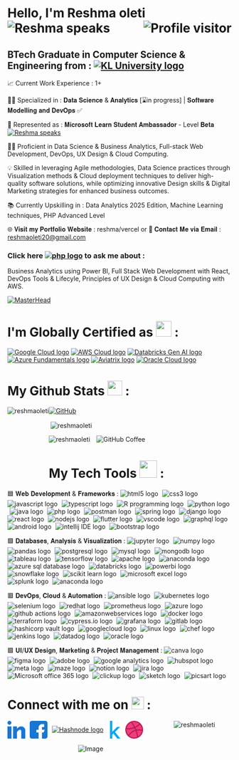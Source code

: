 # Hello, I'm Reshma oleti <img src="http://bit.ly/4kceKrR" alt="Reshma speaks" height="27" width="30"><a href="https://komarev.com/ghpvc/?username=reshmaoleti"><img align="right" src="https://komarev.com/ghpvc/?username=reshmaoleti&label=Visitors&color=87CEEB&style=square" alt="Profile visitor" /></a>
## BTech Graduate in Computer Science & Engineering from : <a href="https://www.kluniversity.in" target="_blank"><img src="https://upload.wikimedia.org/wikipedia/en/7/78/KL_University_logo.svg" height="80" width="80" alt="KL University logo"/></a>

📈 Current Work Experience : 1+

👩‍🎓 Specialized in : 𝐃𝐚𝐭𝐚 𝐒𝐜𝐢𝐞𝐧𝐜𝐞 & 𝐀𝐧𝐚𝐥𝐲𝐭𝐢𝐜𝐬 [⌛in progress] |  𝐒𝐨𝐟𝐭𝐰𝐚𝐫𝐞 𝐌𝐨𝐝𝐞𝐥𝐥𝐢𝐧𝐠 𝐚𝐧𝐝 𝐃𝐞𝐯𝐎𝐩𝐬 ✅

🏅 Represented as : 𝐌𝐢𝐜𝐫𝐨𝐬𝐨𝐟𝐭 𝐋𝐞𝐚𝐫𝐧 𝐒𝐭𝐮𝐝𝐞𝐧𝐭 𝐀𝐦𝐛𝐚𝐬𝐬𝐚𝐝𝐨𝐫 - Level 𝐁𝐞𝐭𝐚  <a href="Link Unavailable at the moment"><img src="https://cdn-icons-png.flaticon.com/512/10183/10183567.png" alt="Reshma speaks" height="15" width="15"></a>

👩‍💻 Proficient in Data Science & Business Analytics, Full-stack Web Development, DevOps, UX Design & Cloud Computing. 

💡 Skilled in leveraging Agile methodologies, Data Science practices through Visualization methods & Cloud deployment techniques to deliver high-quality software solutions, while optimizing innovative Design skills & Digital Marketing strategies for enhanced business outcomes. 

📚 Currently Upskilling in : Data Analytics 2025 Edition, Machine Learning techniques, PHP Advanced Level

🌐 𝐕𝐢𝐬𝐢𝐭 𝐦𝐲 𝐏𝐨𝐫𝐭𝐟𝐨𝐥𝐢𝐨 𝐖𝐞𝐛𝐬𝐢𝐭𝐞 : reshma/vercel or 📧 𝐂𝐨𝐧𝐭𝐚𝐜𝐭 𝐌𝐞 𝐯𝐢𝐚 𝐄𝐦𝐚𝐢𝐥 : reshmaoleti20@gmail.com 

### Click here <a href="https://stackoverflow.com/questions/ask?tags=reshma-oleti" target="blank"><img src="https://cdn.jsdelivr.net/gh/devicons/devicon/icons/stackoverflow/stackoverflow-original.svg" height="25" width="25" alt="php logo"  /></a> to ask me about :
Business Analytics using Power BI, Full Stack Web Development with React, DevOps Tools & Lifecyle, Principles of UX Design & Cloud Computing with AWS.

[![MasterHead](https://mir-s3-cdn-cf.behance.net/project_modules/fs/53ca8b66027827.5b0801e2d4de2.gif)](https://github.com/reshmaoleti)

# I'm Globally Certified as <img src="http://bit.ly/4lo1CAM" height="35" width="35"> : 
<div align="left">
<a href="https://www.credly.com/badges/446a7263-74eb-4ce4-a166-12203149aca2/public_url" target="blank"><img src="https://images.credly.com/images/08096465-cbfc-4c3e-93e5-93c5aa61f23e/twitter_thumb_201604_image.png" height="105" width="105" alt="Google Cloud logo"  /></a>
<a href="https://www.credly.com/badges/61916b3d-0a46-457e-b7d1-0bedf91d4a6a/public_url" target="blank"><img src="https://images.credly.com/images/0e284c3f-5164-4b21-8660-0d84737941bc/twitter_thumb_201604_image.png" height="105" width="105" alt="AWS Cloud logo"  /></a>
<a href="https://credentials.databricks.com/d948130b-599f-42aa-9d5c-b6eb8dc97baf" target="_blank"><img src="https://media.licdn.com/dms/image/v2/D5622AQFVFvSRY5ZKEw/feedshare-shrink_800/feedshare-shrink_800/0/1716038155903?e=2147483647&v=beta&t=irKWfBJlfx78ttKrew55qVIGnW77lMz-30BlFhQcv3A" height="95" width="95" alt="Databricks Gen AI logo"  /></a>
<a href="https://learn.microsoft.com/api/credentials/share/en-us/reshmaoleti/71517F6AD3EF403F?sharingId=C3DEE9CB4FD507D1" target="_blank"><img src="https://images.credly.com/size/680x680/images/be8fcaeb-c769-4858-b567-ffaaa73ce8cf/image.png" height="105" width="105" alt="Azure Fundamentals logo"  /></a>
<a href="https://www.credly.com/badges/dfe28ced-2a30-4ba0-8f8f-85d0974f4312/public_url" target="_blank"><img src="https://images.credly.com/size/680x680/images/e3c001fd-161d-433a-a7a4-049556d6112d/blob" height="105" width="105" alt="Aviatrix logo"  /></a>
<a href="https://catalog-education.oracle.com/pls/certview/sharebadge?id=91E17D8E5191E2FF3BB004E64360C350FB36C86A17B35287B9E33D13CE222094" target="_blank"><img src="https://images.credly.com/images/697cf123-74b0-4356-9055-9973471d26d6/03_Oracle_Cloud_Infrastructure_Foundations_Associate.png" height="105" width="105" alt="Oracle Cloud logo"  /></a>
 
# My Github Stats <img src="https://bit.ly/40zI6IF" height="33" width="33">  :
<div> <a href="https://github.com/reshmaoleti" target="_blank"><img src="https://img.icons8.com/?size=512&id=52539&format=png" height="40" width="40" alt="GitHub" target="_blank"></a>
<img align="left" height="180em" src="https://github-readme-stats.vercel.app/api/top-langs/?username=reshmaoleti&layout=compact&theme=transparent" alt=reshmaoleti />
<p>&nbsp;<img align="center" height="180em" src="https://github-readme-stats.vercel.app/api?username=reshmaoleti&show_icons=true&locale=en&theme=transparent" alt="reshmaoleti" /></p>
<p align="left">
  <img src="https://github-readme-streak-stats.herokuapp.com/?user=reshmaoleti&theme=transparent" height="190em" alt="reshmaoleti" style="padding-right: 10px;">
  <img src="http://bit.ly/3HZAHgo" height="190" width="190" alt="GitHub Coffee">
</p>

# My Tech Tools <img src="https://bit.ly/40AYTeE" height="39" width="39"> :
🟦 𝐖𝐞𝐛 𝐃𝐞𝐯𝐞𝐥𝐨𝐩𝐦𝐞𝐧𝐭 & 𝐅𝐫𝐚𝐦𝐞𝐰𝐨𝐫𝐤𝐬 :
<img src="https://cdn.jsdelivr.net/gh/devicons/devicon/icons/html5/html5-original.svg" height="20" width="20" alt="html5 logo"  />
<img width="1" />
<img src="https://cdn.jsdelivr.net/gh/devicons/devicon/icons/css3/css3-original.svg" height="20" width="20" alt="css3 logo"  />
<img width="1" />
<img src="https://cdn.jsdelivr.net/gh/devicons/devicon/icons/javascript/javascript-original.svg" height="20" width="20" alt="javascript logo" />
<img width="1" />
<img src="https://cdn.jsdelivr.net/gh/devicons/devicon/icons/typescript/typescript-original.svg" height="20" width="20" alt="typescript logo" />
<img width="1" />
<img src="https://upload.wikimedia.org/wikipedia/commons/thumb/1/1b/R_logo.svg/1280px-R_logo.svg.png" height="20" width="20" alt="R programming logo" />
<img width="1" />
<img src="https://cdn.jsdelivr.net/gh/devicons/devicon/icons/python/python-original.svg" height="20" width="20" alt="python logo" />
<img width="1" />
<img src="https://cdn.jsdelivr.net/gh/devicons/devicon/icons/java/java-original.svg" height="20" width="20" alt="java logo" />
<img width="1" />
<img src="https://cdn.jsdelivr.net/gh/devicons/devicon/icons/php/php-original.svg" height="20" width="20" alt="php logo" />
<img width="1" />
<img src="https://cdn.jsdelivr.net/gh/devicons/devicon@latest/icons/postman/postman-plain.svg" height="20" width="20" alt="postman logo" />
<img width="1" />
<img src="https://cdn.jsdelivr.net/gh/devicons/devicon@latest/icons/spring/spring-original.svg" height="20" width="20" alt="spring logo" />
<img width="1" />
<img src="https://cdn.jsdelivr.net/gh/devicons/devicon/icons/django/django-plain.svg" height="20" width="20" alt="django logo" />
<img width="1" />
<img src="https://cdn.jsdelivr.net/gh/devicons/devicon/icons/react/react-original.svg" height="20" width="20" alt="react logo"  />
<img width="1" />
<img src="https://cdn.jsdelivr.net/gh/devicons/devicon/icons/nodejs/nodejs-original.svg" height="20" width="20" alt="nodejs logo"  />
<img width="1" />
<img src="https://cdn.jsdelivr.net/gh/devicons/devicon/icons/flutter/flutter-original.svg" height="20" width="20" alt="flutter logo" />
<img width="1" />
<img src="https://cdn.jsdelivr.net/gh/devicons/devicon/icons/vscode/vscode-original.svg" height="20" width="20" alt="vscode logo"  />
<img width="1" />
<img src="https://cdn.jsdelivr.net/gh/devicons/devicon@latest/icons/graphql/graphql-plain.svg" height="20" width="20" alt="graphql logo" />
<img width="1" />
<img src="https://cdn.jsdelivr.net/gh/devicons/devicon@latest/icons/android/android-original.svg" height="20" width="20" alt="android logo" />
<img width="1" />
<img src="https://cdn.jsdelivr.net/gh/devicons/devicon@latest/icons/intellij/intellij-original.svg" height="20" width="20" alt="intellij IDE logo"  />
<img width="1" />
<img src="https://cdn.jsdelivr.net/gh/devicons/devicon/icons/bootstrap/bootstrap-original.svg" height="20" width="20" alt="bootstrap logo"  />

🟩 𝐃𝐚𝐭𝐚𝐛𝐚𝐬𝐞𝐬, 𝐀𝐧𝐚𝐥𝐲𝐬𝐢𝐬 & 𝐕𝐢𝐬𝐮𝐚𝐥𝐢𝐳𝐚𝐭𝐢𝐨𝐧 :
<img src="https://cdn.jsdelivr.net/gh/devicons/devicon/icons/jupyter/jupyter-original.svg" height="20" width="20" alt="jupyter logo"  />
<img width="1" />
<img src="https://cdn.jsdelivr.net/gh/devicons/devicon/icons/numpy/numpy-original.svg" height="20" width="20" alt="numpy logo"  />
<img width="1" />
<img src="https://cdn.jsdelivr.net/gh/devicons/devicon/icons/pandas/pandas-original.svg" height="20" width="20" alt="pandas logo"  />
<img width="1" />
<img src="https://cdn.jsdelivr.net/gh/devicons/devicon@latest/icons/postgresql/postgresql-plain.svg" height="20" width="20" alt="postgresql logo" />
<img width="1" />
<img src="https://cdn.jsdelivr.net/gh/devicons/devicon/icons/mysql/mysql-original.svg" height="20" width="20" alt="mysql logo"  />
<img width="1" />
<img src="https://cdn.jsdelivr.net/gh/devicons/devicon/icons/mongodb/mongodb-original.svg" height="20" width="20" alt="mongodb logo"  />
<img width="1" />
<img src="https://cdn.brandfetch.io/id9sYMA_Im/theme/dark/symbol.svg?c=1bxid64Mup7aczewSAYMX&t=1668082242510" height="20" width="20" alt="tableau logo"  />
<img width="1" />
<img src="https://cdn.jsdelivr.net/gh/devicons/devicon@latest/icons/tensorflow/tensorflow-original.svg" height="20" width="20" alt="tensorflow logo" />
<img width="1" />
<img src="https://cdn.jsdelivr.net/gh/devicons/devicon@latest/icons/apache/apache-original.svg" height="20" width="20" alt="apache logo" />
<img width="1" />
<img src="https://cdn.jsdelivr.net/gh/devicons/devicon@latest/icons/apachespark/apachespark-original-wordmark.svg" height="20" width="20" alt="anaconda logo" />
<img width="1" />
<img src="https://cdn.jsdelivr.net/gh/devicons/devicon@latest/icons/azuresqldatabase/azuresqldatabase-original.svg" height="20" width="20" alt="azure sql database logo" />
<img width="1" />
<img src="https://cdn.brandfetch.io/idSUrLOWbH/theme/dark/symbol.svg?c=1bxid64Mup7aczewSAYMX&t=1668081624532" height="20" width="20" alt="databricks logo" />
<img width="1" />
<img src="https://cdn.brandfetch.io/idVCtIagXj/theme/dark/logo.svg?c=1bxid64Mup7aczewSAYMX&t=1749087313031" height="20" width="20" alt="powerbi logo"  />
<img width="1" />
<img src="https://cdn.brandfetch.io/idJz-fGD_q/theme/dark/symbol.svg?c=1bxid64Mup7aczewSAYMX&t=1668517499361" height="20" width="20" alt="snowflake logo" />
<img width="1" />
<img src="https://cdn.brandfetch.io/idW3VhiylC/w/820/h/442/theme/dark/logo.png?c=1bxid64Mup7aczewSAYMX&t=1752189694234" height="30" width="30" alt="scikit learn logo" />
<img width="1" />
<img src="https://cdn.brandfetch.io/idsWBrtc_i/theme/dark/idE6ee-S5P.svg?c=1bxid64Mup7aczewSAYMX&t=1721120380037" height="20" width="20" alt="microsoft excel logo" />
<img width="1" />
<img src="https://cdn.jsdelivr.net/gh/devicons/devicon@latest/icons/splunk/splunk-original-wordmark.svg" height="20" width="20" alt="splunk logo"  />
<img width="1" />
<img src="https://cdn.jsdelivr.net/gh/devicons/devicon@latest/icons/anaconda/anaconda-original.svg" height="20" width="20" alt="anaconda logo" />

🟥 𝐃𝐞𝐯𝐎𝐩𝐬, 𝐂𝐥𝐨𝐮𝐝 & 𝐀𝐮𝐭𝐨𝐦𝐚𝐭𝐢𝐨𝐧 :
<img src="https://cdn.jsdelivr.net/gh/devicons/devicon/icons/ansible/ansible-original.svg" height="20" width="20" alt="ansible logo"  />
<img width="1" />
<img src="https://cdn.jsdelivr.net/gh/devicons/devicon/icons/kubernetes/kubernetes-plain.svg" height="20" width="20" alt="kubernetes logo"  />
<img width="1" />
<img src="https://cdn.jsdelivr.net/gh/devicons/devicon/icons/selenium/selenium-original.svg" height="20" width="20" alt="selenium logo"  />
<img width="1" />
<img src="https://cdn.jsdelivr.net/gh/devicons/devicon/icons/redhat/redhat-original.svg" height="20" width="20" alt="redhat logo"  />
<img width="1" />
<img src="https://cdn.jsdelivr.net/gh/devicons/devicon/icons/prometheus/prometheus-original.svg" height="20" width="20" alt="prometheus logo"  />
<img width="1" />
<img src="https://cdn.jsdelivr.net/gh/devicons/devicon/icons/azure/azure-original.svg" height="20" width="20" alt="azure logo"  />
<img width="1" />
<img src="https://cdn.jsdelivr.net/gh/devicons/devicon@latest/icons/githubactions/githubactions-original.svg" height="20" width="20" alt="github actions logo" />
<img width="1" />
<img src="https://cdn.jsdelivr.net/gh/devicons/devicon/icons/amazonwebservices/amazonwebservices-plain-wordmark.svg" height="20" width="20" alt="amazonwebservices logo"  />
<img width="1" />
<img src="https://cdn.jsdelivr.net/gh/devicons/devicon/icons/docker/docker-plain-wordmark.svg" height="20" width="20" alt="docker logo"  />
<img width="1" />
<img src="https://cdn.jsdelivr.net/gh/devicons/devicon/icons/terraform/terraform-original.svg" height="20" width="20" alt="terraform logo"  />
<img width="1" />
<img src="https://cdn.brandfetch.io/idIq_kF0rb/w/400/h/400/theme/dark/icon.jpeg?c=1bxid64Mup7aczewSAYMX&t=1667565306852" height="20" width="20" alt="cypress.io logo"  />
<img width="1" />
<img src="https://cdn.jsdelivr.net/gh/devicons/devicon@latest/icons/grafana/grafana-original.svg" height="20" width="20" alt="grafana logo" />
<img width="1" />
<img src="https://cdn.jsdelivr.net/gh/devicons/devicon@latest/icons/gitlab/gitlab-original.svg" height="20" width="20" alt="gitlab logo" />
<img width="1" />
<img src="https://cdn.jsdelivr.net/gh/devicons/devicon@latest/icons/vault/vault-original.svg" height="20" width="20" alt="hashicorp vault logo" />
<img width="1" />
<img src="https://cdn.jsdelivr.net/gh/devicons/devicon/icons/googlecloud/googlecloud-original.svg" height="20" width="20" alt="googlecloud logo"  />
<img width="1" />
<img src="https://cdn.jsdelivr.net/gh/devicons/devicon/icons/linux/linux-original.svg" height="20" width="20" alt="linux logo"  />
<img width="1" />
<img src="https://cdn.brandfetch.io/id3l3cK6e9/w/400/h/400/theme/dark/icon.jpeg?c=1bxid64Mup7aczewSAYMX&t=1749850668642" height="20" width="20" alt="chef logo"  />
<img width="1" />
<img src="https://cdn.jsdelivr.net/gh/devicons/devicon/icons/jenkins/jenkins-original.svg" height="20" width="20" alt="jenkins logo"  />
<img width="1" />
<img src="https://cdn.brandfetch.io/idg33VVWFZ/theme/dark/symbol.svg?c=1bxid64Mup7aczewSAYMX&t=1671108411130" height="20" width="20" alt="datadog logo"  />
<img width="1" />
<img src="https://cdn.jsdelivr.net/gh/devicons/devicon/icons/oracle/oracle-original.svg" height="20" width="20" alt="oracle logo"  />

🟪 𝐔𝐈/𝐔𝐗 𝐃𝐞𝐬𝐢𝐠𝐧, 𝐌𝐚𝐫𝐤𝐞𝐭𝐢𝐧𝐠 & 𝐏𝐫𝐨𝐣𝐞𝐜𝐭 𝐌𝐚𝐧𝐚𝐠𝐞𝐦𝐞𝐧𝐭 :
<img src="https://cdn.jsdelivr.net/gh/devicons/devicon/icons/canva/canva-original.svg" height="20" width="20" alt="canva logo"  />
<img width="1" />
<img src="https://cdn.jsdelivr.net/gh/devicons/devicon/icons/figma/figma-original.svg" height="20" width="20" alt="figma logo"  />
<img width="1" />
<img src="https://cdn.brandfetch.io/id_KsyK7J9/theme/dark/symbol.svg?c=1bxid64Mup7aczewSAYMX&t=1668516049842" height="20" width="20" alt="adobe logo"  />
<img width="1" />
<img src="https://cdn.brandfetch.io/idYpJMnlBx/w/192/h/192/theme/dark/logo.png?c=1bxid64Mup7aczewSAYMX&t=1744373190177" height="20" width="20" alt="google analytics logo"  />
<img width="1" />
<img src="https://cdn.brandfetch.io/idj5intvoH/w/480/h/480/theme/dark/icon.jpeg?c=1bxid64Mup7aczewSAYMX&t=1746106502201" height="20" width="20" alt="hubspot logo"  />
<img width="1" />
<img src="https://cdn.brandfetch.io/idWvz5T3V7/w/400/h/400/theme/dark/icon.png?c=1bxid64Mup7aczewSAYMX&t=1691142640809" height="20" width="20" alt="meta logo"  />
<img width="1" />
<img src="https://cdn.brandfetch.io/iddFGFHNcm/w/400/h/400/theme/dark/icon.jpeg?c=1bxid64Mup7aczewSAYMX&t=1667580531176" height="20" width="20" alt="maze logo"  />
<img width="1" />
<img src="https://cdn.jsdelivr.net/gh/devicons/devicon@latest/icons/notion/notion-original.svg" height="20" width="20" alt="notion logo"  />
<img width="1" />
<img src="https://cdn.jsdelivr.net/gh/devicons/devicon@latest/icons/jira/jira-original.svg" height="20" width="20" alt="jira logo" />
<img width="1" />
<img src="https://cdn.brandfetch.io/idsWBrtc_i/theme/dark/symbol.svg?c=1bxid64Mup7aczewSAYMX&t=1721120556010" height="20" width="20" alt="Microsoft office 365 logo"  />
<img width="1" />
<img src="https://cdn.brandfetch.io/idU6lzwMYA/theme/dark/symbol.svg?c=1bxid64Mup7aczewSAYMX&t=1678376729733" height="20" width="20" alt="clickup logo"  />
<img width="1" />
<img src="https://cdn.jsdelivr.net/gh/devicons/devicon@latest/icons/sketch/sketch-original.svg" height="20" width="20" alt="sketch logo"  />
<img width="1" />
<img src="https://cdn.brandfetch.io/idunI7Cam3/w/1024/h/1024/theme/dark/idvZ5-klGz.png?c=1bxid64Mup7aczewSAYMX&t=1749820779508" height="20" width="20" alt="picsart logo"  />
</div>

# Connect with me on <img src="http://bit.ly/4eExjDX" height="28" width="28"> : 
<p align="left"><a href="https://linkedin.com/in/reshmaoleti" target="blank"><img align="center" src="https://raw.githubusercontent.com/teamedwardforever/Readme-Generator/71f25dd8b98329b168142a6b782a107b75eab178/svg/Social/linked-in-alt.svg" alt="Linkedin Logo" height="40" width="40" /><img width="3" /></a> <img width="3" /><a href="https://facebook.com/reshmaoleti" target="blank"><img align="center" src="https://raw.githubusercontent.com/teamedwardforever/Readme-Generator/71f25dd8b98329b168142a6b782a107b75eab178/svg/Social/facebook.svg" alt="Facebook Logo" height="40" width="40" /><img width="3" /></a> <img width="3" /><a href="https://hashnode.com/@reshmaoleti" target="blank"><img align="center" src="https://cdn.brandfetch.io/idF1DzCF5W/theme/dark/symbol.svg?c=1bxid64Mup7aczewSAYMX&t=1751975120358" alt="Hashnode logo" height="40" width="40" /><img width="3" /></a><img width="3" /><a href="https://kaggle.com/reshmaoleti" target="blank"><img align="center" src="https://raw.githubusercontent.com/teamedwardforever/Readme-Generator/71f25dd8b98329b168142a6b782a107b75eab178/svg/Social/kaggle.svg" alt="Kaggle logo" height="40" width="40" /><img width="3" /></a><a href="https://dribbble.com/reshmaoleti" target="blank"><img align="center" src="https://raw.githubusercontent.com/teamedwardforever/Readme-Generator/71f25dd8b98329b168142a6b782a107b75eab178/svg/Social/dribbble.svg" alt="Dribbble logo" height="40" width="40" /><img width="3" /></a> <img width="3" />
<a href="https://buymeacoffee.com/reshmaoleti" target="blank"><img align="right" src="https://codehim.com/wp-content/uploads/2022/09/bmc-button-640x180.png" alt="reshmaoleti" height="130" width="130" alt="Buy me a Coffee logo"/></a></p> 
<p align="center"><img src="https://wallpapers.com/images/hd/motivational-aesthetic-desktop-n6m03yl1tfnt8msm.jpg" alt="Image" width="500" /></p>
